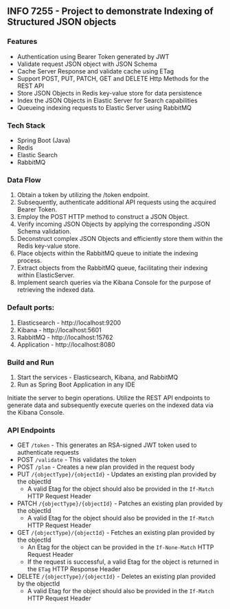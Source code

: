 ## INFO 7255 - Project to demonstrate Indexing of Structured JSON objects

### Features
- Authentication using Bearer Token generated by JWT
- Validate request JSON object with JSON Schema
- Cache Server Response and validate cache using ETag
- Support POST, PUT, PATCH, GET and DELETE Http Methods for the REST API
- Store JSON Objects in Redis key-value store for data persistence
- Index the JSON Objects in Elastic Server for Search capabilities
- Queueing indexing requests to Elastic Server using RabbitMQ


### Tech Stack
- Spring Boot (Java)
- Redis 
- Elastic Search
- RabbitMQ

### Data Flow
1. Obtain a token by utilizing the /token endpoint.
2. Subsequently, authenticate additional API requests using the acquired Bearer Token.
3. Employ the POST HTTP method to construct a JSON Object.
4. Verify incoming JSON Objects by applying the corresponding JSON Schema validation.
5. Deconstruct complex JSON Objects and efficiently store them within the Redis key-value store.
6. Place objects within the RabbitMQ queue to initiate the indexing process.
7. Extract objects from the RabbitMQ queue, facilitating their indexing within ElasticServer.
8. Implement search queries via the Kibana Console for the purpose of retrieving the indexed data.

### Default ports:
1. Elasticsearch - http://localhost:9200
2. Kibana - http://localhost:5601
3. RabbitMQ - http://localhost:15762
4. Application - http://localhost:8080

### Build and Run 
1. Start the services - Elasticsearch, Kibana, and RabbitMQ
2. Run as Spring Boot Application in any IDE

Initiate the server to begin operations. Utilize the REST API endpoints to generate data and subsequently execute queries on the indexed data via the Kibana Console.


### API Endpoints

- GET `/token` - This generates an RSA-signed JWT token used to authenticate requests
- POST `/validate` - This validates the token
- POST `/plan` - Creates a new plan provided in the request body
- PUT `/{objectType}/{objectId}` - Updates an existing plan provided by the objectId
    - A valid Etag for the object should also be provided in the `If-Match` HTTP Request Header
- PATCH `/{objectType}/{objectId}` - Patches an existing plan provided by the objectId
    - A valid Etag for the object should also be provided in the `If-Match` HTTP Request Header
- GET `/{objectType}/{objectId}` - Fetches an existing plan provided by the objectId
    - An Etag for the object can be provided in the `If-None-Match` HTTP Request Header
    - If the request is successful, a valid Etag for the object is returned in the `ETag` HTTP Response Header
- DELETE `/{objectType}/{objectId}` - Deletes an existing plan provided by the objectId
    - A valid Etag for the object should also be provided in the `If-Match` HTTP Request Header

